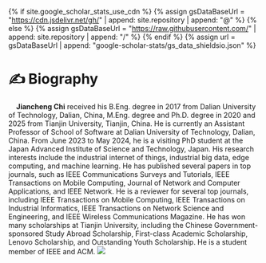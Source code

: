 {% if site.google_scholar_stats_use_cdn %}
{% assign gsDataBaseUrl = "https://cdn.jsdelivr.net/gh/" | append: site.repository | append: "@" %}
{% else %}
{% assign gsDataBaseUrl = "https://raw.githubusercontent.com/" | append: site.repository | append: "/" %}
{% endif %}
{% assign url = gsDataBaseUrl | append: "google-scholar-stats/gs_data_shieldsio.json" %}


# ✍  Biography
&nbsp;&nbsp;&nbsp;&nbsp;**Jiancheng Chi** received his B.Eng. degree in 2017 from Dalian University of Technology, Dalian, China, M.Eng. degree and Ph.D. degree in 2020 and 2025 from Tianjin University, Tianjin, China. He is currently an Assistant Professor of School of Software at Dalian University of Technology, Dalian, China. From June 2023 to May 2024, he is a visiting PhD student at the Japan Advanced Institute of Science and Technology, Japan. His research interests include the industrial internet of things, industrial big data, edge computing, and machine learning. He has published several papers in top journals, such as IEEE Communications Surveys and Tutorials, IEEE Transactions on Mobile Computing, Journal of Network and Computer Applications, and IEEE Network. He is a reviewer for several top journals, including IEEE Transactions on Mobile Computing, IEEE Transactions on Industrial Informatics, IEEE Transactions on Network Science and Engineering, and IEEE Wireless Communications Magazine. He has won many scholarships at Tianjin University, including the Chinese Government-sponsored Study Abroad Scholarship, First-class Academic Scholarship, Lenovo Scholarship, and Outstanding Youth Scholarship. He is a student member of IEEE and ACM.  <a href='https://scholar.google.com/citations?user=IZtkGZ0AAAAJ'><img src="https://img.shields.io/endpoint?url={{ url | url_encode }}&logo=Google%20Scholar&labelColor=f6f6f6&color=9cf&style=flat&label=引用"></a>



